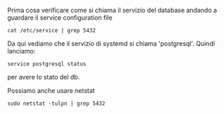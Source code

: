 Prima cosa verificare come si chiama il servizio del
database andando a guardare il service configuration file  

`cat /etc/service | grep 5432`

Da qui vediamo che il servizio di systemd si chiama 'postgresql'.
Quindi lanciamo:

`service postgresql status` 

per avere lo stato del db.

Possiamo anche usare netstat

`sudo netstat -tulpn | grep 5432`